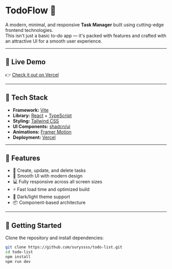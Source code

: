 # TodoFlow 📝

A modern, minimal, and responsive **Task Manager** built using cutting-edge frontend technologies.  
This isn't just a basic to-do app — it's packed with features and crafted with an attractive UI for a smooth user experience.

---

## 🚀 Live Demo

👉 [Check it out on Vercel](https://todo-list-beta-sooty.vercel.app/)

---

## 🔧 Tech Stack

- **Framework:** [Vite](https://vitejs.dev/)
- **Library:** [React](https://react.dev/) + [TypeScript](https://www.typescriptlang.org/)
- **Styling:** [Tailwind CSS](https://tailwindcss.com/)
- **UI Components:** [shadcn/ui](https://ui.shadcn.dev/)
- **Animations:** [Framer Motion](https://www.framer.com/motion/)
- **Deployment:** [Vercel](https://vercel.com/)

---

## 📂 Features

- 🧠 Create, update, and delete tasks
- 💅 Smooth UI with modern design
- 💻 Fully responsive across all screen sizes
- ⚡️ Fast load time and optimized build
- 🎨 Dark/light theme support
- 📦 Component-based architecture

---

## 🚀 Getting Started

Clone the repository and install dependencies:

```bash
git clone https://github.com/suryssss/todo-list.git
cd todo-list
npm install
npm run dev
